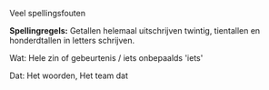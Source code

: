 Veel spellingsfouten

**Spellingregels:**
Getallen helemaal uitschrijven twintig, tientallen en honderdtallen in letters schrijven.

Wat:
Hele zin of gebeurtenis / iets onbepaalds 'iets'

Dat:
Het woorden, Het team dat


